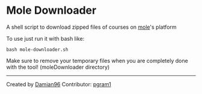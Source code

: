 # Mole Downloader

A shell script to download zipped files of courses on [mole](https://mole.citycollege.sheffield.eu/)'s platform

To use just run it with bash like:

```
bash mole-downloader.sh
```

Make sure to remove your temporary files when you are completely done with the tool! (moleDownloader directory)

---

Created by [Damian96](https://github.com/Damian96)
Contributor: [pgram1](https://github.com/pgram1)
